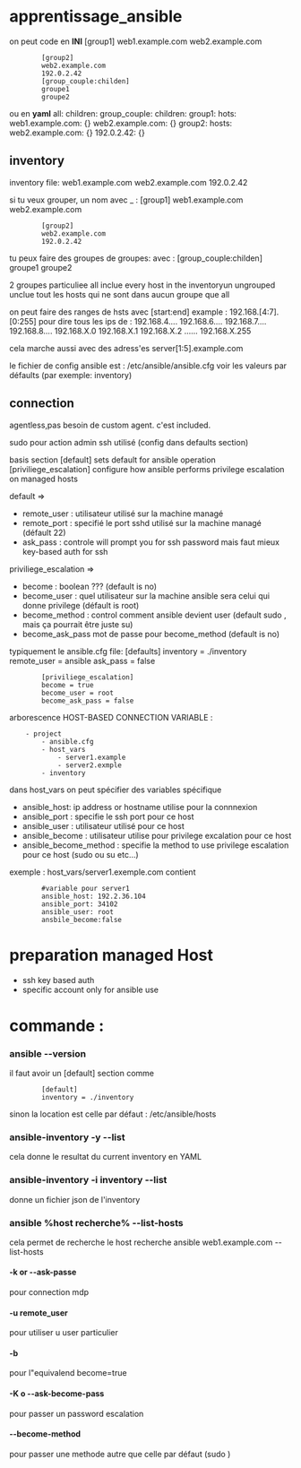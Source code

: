# apprentissage_ansible

on peut code en **INI**
            [group1]
            web1.example.com
            web2.example.com

            [group2]
            web2.example.com
            192.0.2.42
            [group_couple:childen]
            groupe1
            groupe2
ou en **yaml**
            all:
              children:
                group_couple:
                  children:
                    group1:
                      hots: 
                        web1.example.com: {}
                        web2.example.com: {}
                   group2:
                      hosts:
                        web2.example.com: {}
                        192.0.2.42: {}

## inventory

inventory file:
            web1.example.com
            web2.example.com
            192.0.2.42

si tu veux grouper, un nom avec _ : 
            [group1]
            web1.example.com
            web2.example.com

            [group2]
            web2.example.com
            192.0.2.42

tu peux faire des groupes de groupes:
avec :
            [group_couple:childen]
            groupe1
            groupe2



2 groupes particuliee
all inclue every host in the inventoryun 
ungrouped unclue tout les hosts qui ne sont dans aucun groupe que all


on peut faire des ranges de hsts  avec [start:end] 
example :
            192.168.[4:7].[0:255] pour dire tous les ips de :
            192.168.4....   192.168.6.... 192.168.7.... 192.168.8....
            192.168.X.0 192.168.X.1 192.168.X.2 ...... 192.168.X.255

cela marche aussi avec des adress'es
            server[1:5].example.com


le fichier de config ansible est :
/etc/ansible/ansible.cfg
voir les valeurs par défaults (par exemple: inventory)


## connection

agentless,pas besoin de custom agent. c'est included.

sudo pour action admin
ssh utilisé (config dans defaults section)

basis section
[default] 
            sets default for ansible operation
[priviliege_escalation] 
            configure how ansible performs privilege escalation on managed hosts

default =>
* remote_user : utilisateur utilisé sur la machine managé
* remote_port : specifié le port sshd utilisé sur la machine managé (défault 22)
* ask_pass : controle will prompt you for ssh password  mais faut mieux key-based auth for ssh

priviliege_escalation => 
* become : boolean   ???  (default is no)
* become_user : quel utilisateur sur la machine ansible sera celui qui donne privilege   (défault is root)
* become_method : control comment ansible devient user (default sudo , mais ça pourrait être juste su)
* become_ask_pass  mot de passe pour become_method (default is no)

typiquement le ansible.cfg file:
            [defaults]
            inventory = ./inventory
            remote_user = ansible
            ask_pass = false

            [priviliege_escalation]
            become = true
            become_user = root
            become_ask_pass = false
  


arborescence HOST-BASED CONNECTION VARIABLE :

        - project 
            - ansible.cfg
            - host_vars
                - server1.example
                - server2.exmple
            - inventory
  
dans host_vars on peut spécifier des variables spécifique

* ansible_host: ip address or hostname utilise pour la connnexion 
* ansible_port : specifie le ssh port pour  ce host
* ansible_user : utilisateur utilisé pour ce host
* ansible_become : utilisateur utilise pour privilege excalation pour  ce host
* ansible_become_method : specifie la method to use privilege escalation pour  ce host (sudo ou su etc...)



exemple :
host_vars/server1.exemple.com contient

            #variable pour server1
            ansible_host: 192.2.36.104
            ansible_port: 34102
            ansible_user: root
            ansbile_become:false

# preparation managed Host

* ssh key based auth 
* specific account only for ansible use





# commande :

### ansible --version 
il faut avoir un [default] section comme 

            [default]
            inventory = ./inventory

sinon la location est celle par défaut : 
/etc/ansible/hosts




### ansible-inventory -y --list
cela donne le resultat du current inventory en YAML

### ansible-inventory -i inventory --list
donne un fichier json de l'inventory

### ansible %host recherche% --list-hosts
cela permet de recherche le host recherche 
ansible web1.example.com --list-hosts


#### -k or --ask-passe 
pour connection mdp

#### -u remote_user 
pour utiliser u user particulier

#### -b 
pour l"equivalend become=true

#### -K o --ask-become-pass
pour passer un password escalation

#### --become-method 
pour passer une methode autre que celle par défaut (sudo )

